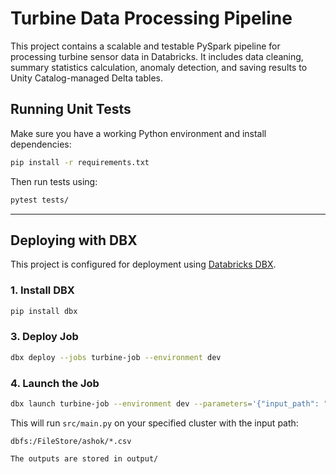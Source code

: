 # Turbine Data Processing Pipeline

This project contains a scalable and testable PySpark pipeline for processing turbine sensor data in Databricks. It includes data cleaning, summary statistics calculation, anomaly detection, and saving results to Unity Catalog-managed Delta tables.



## Running Unit Tests

Make sure you have a working Python environment and install dependencies:

```bash
pip install -r requirements.txt
```

Then run tests using:

```bash
pytest tests/
```

---

## Deploying with DBX

This project is configured for deployment using [Databricks DBX](https://docs.databricks.com/dev-tools/dbx.html).

### 1. Install DBX

```bash
pip install dbx
```


### 3. Deploy Job

```bash
dbx deploy --jobs turbine-job --environment dev
```

### 4. Launch the Job

```bash
dbx launch turbine-job --environment dev --parameters='{"input_path": "value1"}'
```

This will run `src/main.py` on your specified cluster with the input path:

```
dbfs:/FileStore/ashok/*.csv
```

```
The outputs are stored in output/
```